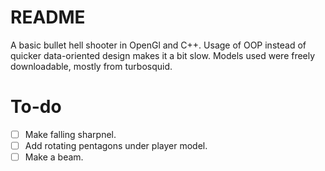 # README
A basic bullet hell shooter in OpenGl and C++. Usage of OOP instead of quicker data-oriented design makes it a bit slow. Models used were freely downloadable, mostly from turbosquid.

# To-do
- [ ] Make falling sharpnel.
- [ ] Add rotating pentagons under player model.
- [ ] Make a beam.
